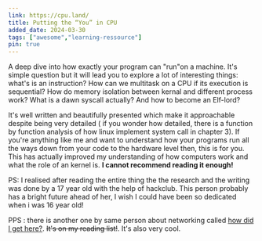```yaml
---
link: https://cpu.land/
title: Putting the “You” in CPU
added_date: 2024-03-30
tags: ["awesome","learning-ressource"]
pin: true
---
```



A deep dive into how exactly your program can "run"on a machine. It's simple question but it will lead you to explore a lot of interesting things: what's is an instruction? How can we multitask on a CPU if its execution is sequential? How do memory isolation between kernal and different process work? What is a dawn syscall actually? And how to become an Elf-lord?

It's well written and beautifully presented which make it approachable despite being very detailed ( if you wonder how detailed, there is a function by function analysis of how linux implement system call in chapter 3). If you're anything like me and want to understand how your programs run all the ways down from your code to the hardware level then, this is for you. This has actually improved my understanding of how computers work and what the role of an kernel is. **I cannot recommend reading it enough!**

PS: I realised after reading the entire thing the the research and the writing was done by a 17 year old with the help of hackclub.  This person probably has  a bright future ahead of her, I wish I could have been so dedicated when i was 16 year old!

PPS : there is another one by same person about networking called [how did I get here?](https://how-did-i-get-here.net/). ~~It's on my reading list!~~. It's also very cool.
